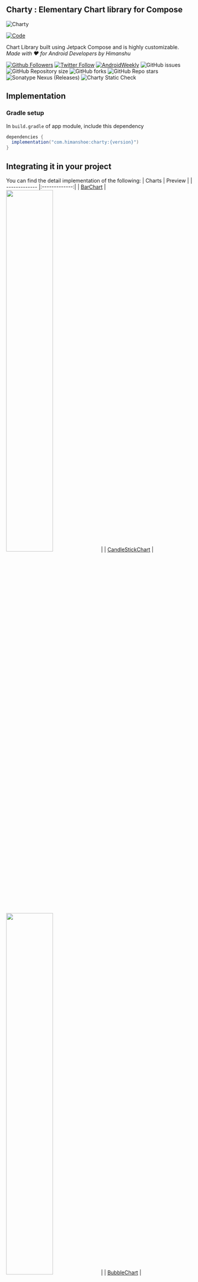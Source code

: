 ## Charty : Elementary Chart library for Compose

![Charty](image/charty-banner.png)

[![Code](https://github.com/hi-manshu/Charty/actions/workflows/build.yml/badge.svg)](https://github.com/PatilShreyas/Capturable/actions/workflows/build.yml)

Chart Library built using Jetpack Compose and is highly customizable.
_Made with ❤️ for Android Developers by Himanshu_

[![Github Followers](https://img.shields.io/github/followers/hi-manshu?label=Follow&style=social)](https://github.com/hi-manshu)
[![Twitter Follow](https://img.shields.io/twitter/follow/hi_man_shoe?label=Follow&style=social)](https://twitter.com/hi_man_shoe)
[![AndroidWeekly](https://img.shields.io/badge/Featured%20in%20androidweekly.net-%23532-orange)](https://androidweekly.net/issues/issue-532)
![GitHub issues](https://img.shields.io/github/issues/hi-manshu/charty)
![GitHub Repository size](https://img.shields.io/github/repo-size/hi-manshu/charty)
![GitHub forks](https://img.shields.io/github/forks/hi-manshu/charty)
![GitHub Repo stars](https://img.shields.io/github/stars/hi-manshu/charty)
![Sonatype Nexus (Releases)](https://img.shields.io/nexus/r/com.himanshoe/charty)
![Charty Static Check](https://github.com/github/docs/actions/workflows/static-check.yml/badge.svg)


## Implementation

### Gradle setup

In `build.gradle` of app module, include this dependency

```gradle
dependencies {
  implementation("com.himanshoe:charty:{version}")
}
```

## Integrating it in your project

You can find the detail implementation of the following:
| Charts        | Preview           |
| ------------- |:-------------:|
| [BarChart](docs/BARCHART.md)      | <img src="image/demo/barchart.png" width=50% height=50%> |
| [CandleStickChart](docs/CANDLECHART.md)      | <img src="image/demo/candlestickchart.png" width=50% height=50%> |
| [BubbleChart](docs/BUBBLECHART.md)     | <img src="image/demo/barchart.png" width=50% height=50%> |
| [StackedBarChart](docs/STACKEDBARCHART.md)     | <img src="image/demo/stackedbarchart.png" width=50% height=50%> |
| [GroupedBarChart](docs/GROUPEDBARCHART.md)    | <img src="image/demo/groupbarhchart.png" width=50% height=50%> |
| [CircleChart](docs/CIRCLECHART.md)    | <img src="image/demo/circlechart.png" width=50% height=50%> |
| [PointChart](docs/POINTCHART.md)   | <img src="image/demo/pointchart.png" width=50% height=50%> |
| [LineChart](docs/LINECHART.md)  | <img src="image/demo/linechart.png" width=50% height=50%> |
| [CurveLineChart](docs/CURVEDLINECHART.md) | <img src="image/demo/curvedlinechart.png" width=50% height=50%> |
| [AreaChart](docs/AREACHART.md) | <img src="image/demo/areachart.png" width=50% height=50%> |
| [GaugeChart](docs/GAUGECHART.md) | <img src="image/demo/gaugechart.png" width=50% height=50%> |
| [PieChart](docs/PIECHART.md) | <img src="image/demo/Piechart.png" width=50% height=50%> |

### Contribution

Please feel free to fork it and open a PR.

## License

    Copyright 2023 Charty Contributors

    Licensed under the Apache License, Version 2.0 (the "License");
    you may not use this file except in compliance with the License.
    You may obtain a copy of the License at

        http://www.apache.org/licenses/LICENSE-2.0

    Unless required by applicable law or agreed to in writing, software
    distributed under the License is distributed on an "AS IS" BASIS,
    WITHOUT WARRANTIES OR CONDITIONS OF ANY KIND, either express or implied.
    See the License for the specific language governing permissions and
    limitations under the License.